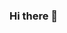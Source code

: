 ### Hi there 👋

<!--
**ccruz34/ccruz34** is a ✨ _special_ ✨ repository because its `README.md` (this file) appears on your GitHub profile.

Here are some ideas to get you started:

- 🔭 I’m currently working on learning how to code with python in Professor Dunker's class
- 🌱 I’m currently learning Computer Science at MCC
- 👯 I’m looking to collaborate on many projects, from to simple tasks to amazing games
- 🤔 I’m looking for help with how to write code to do the things I want
- 💬 Ask me about money
- 📫 How to reach me: email: ccruz34@student.monroecc.edu
- 😄 Pronouns: He/Him
- ⚡ Fun fact: I used to have Two Turtles
